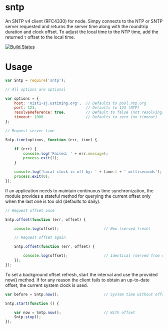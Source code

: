 # sntp

An SNTP v4 client (RFC4330) for node. Simpy connects to the NTP or SNTP server requested and returns the server time
along with the roundtrip duration and clock offset. To adjust the local time to the NTP time, add the returned `t` offset
to the local time.

[![Build Status](https://secure.travis-ci.org/hueniverse/sntp.png)](http://travis-ci.org/hueniverse/sntp)

# Usage

```javascript
var Sntp = require('sntp');

// All options are optional

var options = {
	host: 'nist1-sj.ustiming.org',  // Defaults to pool.ntp.org
	port: 123,                      // Defaults to 123 (NTP)
	resolveReference: true,         // Default to false (not resolving)
	timeout: 1000                   // Defaults to zero (no timeout)
};

// Request server time

Sntp.time(options, function (err, time) {

	if (err) {
		console.log('Failed: ' + err.message);
		process.exit(1);
	}

	console.log('Local clock is off by: ' + time.t + ' milliseconds');
	process.exit(0);
});
```

If an application needs to maintain continuous time synchronization, the module provides a stateful method for
querying the current offset only when the last one is too old (defaults to daily).

```javascript
// Request offset once

Sntp.offset(function (err, offset) {

	console.log(offset);                    // New (served fresh)

	// Request offset again

	Sntp.offset(function (err, offset) {

		console.log(offset);                // Identical (served from cache)
	});
});
```

To set a background offset refresh, start the interval and use the provided now() method. If for any reason the
client fails to obtain an up-to-date offset, the current system clock is used.

```javascript
var before = Sntp.now();                    // System time without offset

Sntp.start(function () {

	var now = Sntp.now();                   // With offset
	Sntp.stop();
});
```
